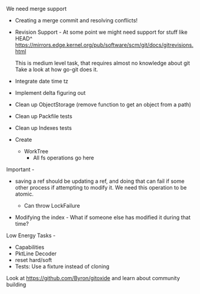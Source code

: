 We need merge support
- Creating a merge commit and resolving conflicts!

* Revision Support - At some point we might need support for stuff like HEAD^
  https://mirrors.edge.kernel.org/pub/software/scm/git/docs/gitrevisions.html

  This is medium level task, that requires almost no knowledge about git
  Take a look at how go-git does it.

- Integrate date time tz
- Implement delta figuring out
- Clean up ObjectStorage (remove function to get an object from a path)
- Clean up Packfile tests
- Clean up Indexes tests

- Create
  - WorkTree
    - All fs operations go here

Important -
* saving a ref should be updating a ref, and doing that can fail
  if some other process if attempting to modify it. We need this
  operation to be atomic.
  - Can throw LockFailure

* Modifying the index - What if someone else has modified it during that time?

Low Energy Tasks -
* Capabilities
* PktLine Decoder
* reset hard/soft
* Tests: Use a fixture instead of cloning

Look at https://github.com/Byron/gitoxide and learn about community building
